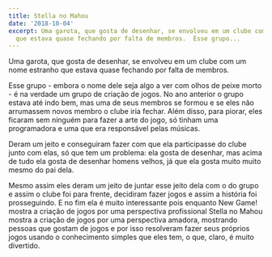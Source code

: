 ```yaml
---
title: Stella no Mahou
date: '2018-10-04'
excerpt: Uma garota, que gosta de desenhar, se envolveu em um clube com um nome estranho
  que estava quase fechando por falta de membros.  Esse grupo...
---
```




Uma garota, que gosta de desenhar, se envolveu em um clube com um nome estranho que estava quase fechando por falta de membros.

Esse grupo - embora o nome dele seja algo a ver com olhos de peixe morto - é na verdade um grupo de criação de jogos. No ano anterior o grupo estava até indo bem, mas uma de seus membros se formou e se eles não arrumassem novos membro o clube iria fechar. Além disso, para piorar, eles ficaram sem ninguém para fazer a arte do jogo, só tinham uma programadora e uma que era responsável pelas músicas.

Deram um jeito e conseguiram fazer com que ela participasse do clube junto com elas, só que tem um problema: ela gosta de desenhar, mas acima de tudo ela gosta de desenhar homens velhos, já que ela gosta muito muito mesmo do pai dela.

Mesmo assim eles deram um jeito de juntar esse jeito dela com o do grupo e assim o clube foi para frente, decidiram fazer jogos e assim a história foi prosseguindo. E no fim ela é muito interessante pois enquanto New Game! mostra a criação de jogos por uma perspectiva profissional Stella no Mahou mostra a criação de jogos por uma perspectiva amadora, mostrando pessoas que gostam de jogos e por isso resolveram fazer seus próprios jogos usando o conhecimento simples que eles tem, o que, claro, é muito divertido.